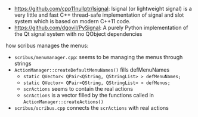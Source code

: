 - https://github.com/cpp11nullptr/lsignal: lsignal (or lightweight signal) is a very little and fast C++ thread-safe implementation of signal and slot system which is based on modern C++11 code.
- https://github.com/dgovil/PySignal: A purely Python implementation of the Qt signal system with no QObject dependencies

how scribus manages the menus:

- `scribus/menumanager.cpp`: seems to be managing the menus through strings
- `ActionManager::createDefaultMenuNames()` fills defMenuNames
  -  `static QVector< QPair<QString, QStringList> > defMenuNames;`
  - `static QVector< QPair<QString, QStringList> > defMenus;`
  - `scrActions` seems to contain the real actions
  - `scrActions` is a vector filled by the functions called in `ActionManager::createActions()`
- `scribus/scribus.cpp` connects the `scrActions` with real actions
